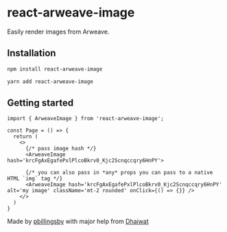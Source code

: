 # react-arweave-image

Easily render images from Arweave.

## Installation

```bash
npm install react-arweave-image

yarn add react-arweave-image
```

## Getting started

```tsx
import { ArweaveImage } from 'react-arweave-image';

const Page = () => {
  return (
    <>
      {/* pass image hash */}
      <ArweaveImage hash='krcFgAxEgafePxlPlcoBkrv0_Kjc2Scnqccqry6HnPY'>
      
      {/* you can also pass in *any* props you can pass to a native HTML `img` tag */}
      <ArweaveImage hash='krcFgAxEgafePxlPlcoBkrv0_Kjc2Scnqccqry6HnPY' alt='my image' className='mt-2 rounded' onClick={() => {}} />
    </>
  )
}
```

Made by [pbillingsby](https://twitter.com/pbillingsby_eth) with major help from [Dhaiwat](https://twitter.com/dhaiwat10)